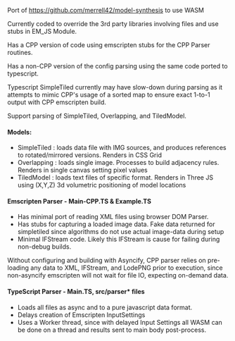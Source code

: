 
Port of https://github.com/merrell42/model-synthesis to use WASM

Currently coded to override the 3rd party libraries involving files and use stubs in EM_JS Module.


Has a CPP version of code using emscripten stubs for the CPP Parser routines.

Has a non-CPP version of the config parsing using the same code ported to typescript.

Typescript SimpleTiled currently may have slow-down during parsing as it attempts to mimic CPP's usage of a sorted map to ensure exact 1-to-1 output with CPP emscripten build. 

Support parsing of SimpleTiled, Overlapping, and TiledModel.

#### Models:
- SimpleTiled : loads data file with IMG sources, and produces references to rotated/mirrored versions. Renders in CSS Grid
- Overlapping : loads single image. Processes to build adjacency rules. Renders in single canvas setting pixel values
- TiledModel : loads text files of specific format. Renders in Three JS using (X,Y,Z) 3d volumetric positioning of model locations


#### Emscripten Parser - Main-CPP.TS & Example.TS
- Has minimal port of reading XML files using browser DOM Parser.
- Has stubs for capturing a loaded image data. Fake data returned for simpletiled since algorithms do not use actual image-data during setup
- Minimal IFStream code. Likely this IFStream is cause for failing during non-debug builds.

Without configuring and building with Asyncify, CPP parser relies on pre-loading any data to XML, IFStream, and LodePNG prior to execution, since non-asyncify emscripten will not wait for file IO, expecting on-demand data.

#### TypeScript Parser - Main.TS, src/parser* files
- Loads all files as async and to a pure javascript data format.
- Delays creation of Emscripten InputSettings
- Uses a Worker thread, since with delayed Input Settings all WASM can be done on a thread and results sent to main body post-process.